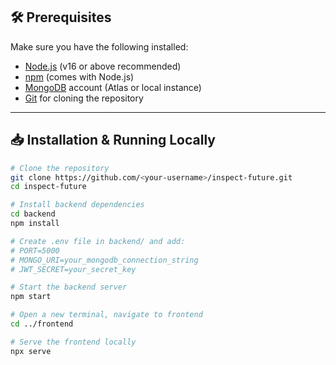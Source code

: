 ## 🛠 Prerequisites

Make sure you have the following installed:

- [Node.js](https://nodejs.org/) (v16 or above recommended)
- [npm](https://www.npmjs.com/) (comes with Node.js)
- [MongoDB](https://www.mongodb.com/) account (Atlas or local instance)
- [Git](https://git-scm.com/) for cloning the repository


---

## 📥 Installation & Running Locally

```bash
# Clone the repository
git clone https://github.com/<your-username>/inspect-future.git
cd inspect-future

# Install backend dependencies
cd backend
npm install

# Create .env file in backend/ and add:
# PORT=5000
# MONGO_URI=your_mongodb_connection_string
# JWT_SECRET=your_secret_key

# Start the backend server
npm start

# Open a new terminal, navigate to frontend
cd ../frontend

# Serve the frontend locally
npx serve
